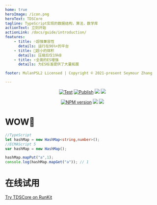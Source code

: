 ```yaml
---
home: true
heroImage: /icon.png
heroText: TDSCore
tagline: TypeScript实现的数据结构，算法，数学库
actionText: 立刻开始
actionLink: /docs/guide/introduction/
features:
    - title: 💦超强兼容性
      details: 运行在96%+的平台
    - title: 🤏超小的体积
      details: 压缩后仅19kB
    - title: ⚡全面的ES增强
      details: 为ES标准提供了大量拓展

footer: MulanPSL2 Licensed | Copyright © 2021-present Seymour Zhang

---
```

<div align="center">

[![Test](https://github.com/zsh2401/tdscore/actions/workflows/test.yml/badge.svg)](https://github.com/zsh2401/tdscore/actions/workflows/test.yml)
[![Publish](https://github.com/zsh2401/tdscore/actions/workflows/publish.yml/badge.svg)](https://github.com/zsh2401/tdscore/actions/workflows/publish.yml)
![](https://img.shields.io/github/languages/top/zsh2401/tdscore)
![](https://img.shields.io/node/v/tdscore)

[![NPM version](https://img.shields.io/npm/v/tdscore.svg)](https://www.npmjs.com/package/tdscore)
![](https://badgen.net/npm/dy/tdscore)
![](https://img.shields.io/bundlephobia/minzip/tdscore)

</div>

# WOW📢
```typescript
//TypeScript
let hashMap = new HashMap<string,number>();
//ECMAScript 5
var hashMap = new HashMap();

hashMap.mapPut("a",1);
console.log(hashMap.mapGet("a")); // 1
```
# 在线试用
[Try TDSCore on RunKit](https://npm.runkit.com/tdscore)
